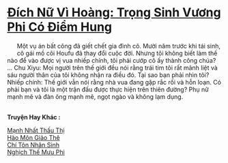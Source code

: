 <a href="https://truyentiki.com/dich-nu-vi-hoang-trong-sinh-vuong-phi-co-diem-hung.33626/" title="Đích Nữ Vì Hoàng: Trọng Sinh Vương Phi Có Điểm Hung"><h1>Đích Nữ Vì Hoàng: Trọng Sinh Vương Phi Có Điểm Hung</h1></a><div style="display:table"><img align="right" style="float: left; padding: 10px;" src="https://truyentiki.com/images/story/200x260/33626.jpg" alt="">Một vụ án bất công đã giết chết gia đình cô. Mười năm trước khi tái sinh, cô gái mồ côi Houfu đã thay đổi cuộc đời. Nhưng tôi không biết làm thế nào để vào được vị vua nhiếp chính, tôi phải cướp cô ấy thành công chúa? ... Chu Xiyu: Mọi người trên thế giới đều nói rằng trái tim tôi rất mãnh liệt và sáu người thân của tôi không nhận ra điều đó. Tại sao bạn phải nhìn tôi? Nhiếp chính: Thế giới vẫn nói rằng nhà vua đang gặp rắc rối và hỗn loạn. Có phải bạn và tôi là một trận đấu được thực hiện trên thiên đường? Phụ nữ mạnh mẽ và đàn ông mạnh mẽ, ngọt ngào và không lạm dụng.</div><p><br><b>Truyện Hay Khác :</b></p><a href="https://truyentiki.com/manh-nhat-thau-thi.33625/" alt="Mạnh Nhất Thấu Thị">Mạnh Nhất Thấu Thị</a><br/><a href="https://www.flickr.com/photos/188164041@N05/49963164483/" alt="Hào Môn Giảo Thê">Hào Môn Giảo Thê</a><br/><a href="https://github.com/nownovels/top500/tree/master/truyenhay/33803/" alt="Chí Tôn Nhân Sinh">Chí Tôn Nhân Sinh</a><br/><a href="https://github.com/nownovels/top500/tree/master/truyenhay/33699/" alt="Nghịch Thế Mưu Phi">Nghịch Thế Mưu Phi</a><br/>